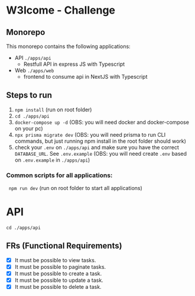 # W3lcome - Challenge 

## Monorepo
This monorepo contains the following applications:
* API ``./apps/api``
    -  Restfull API in express JS with Typescript
* Web ``./apps/web`` 
    - frontend to consume api in NextJS with Typescript

## Steps to run
1. ``npm install`` (run on root folder) 
2. ``cd ./apps/api``
3. ``docker-compose up -d`` (OBS: you will need docker and docker-compose on your pc)
4. ``npx prisma migrate dev`` (OBS: you will need prisma to run CLI commands, but just running npm install in the root folder should work)
5.  check your ``.env`` on ``./apps/api`` and make sure you have the correct ``DATABASE_URL``. See ``.env.example`` (OBS: you will need create ``.env`` based on ``.env.example`` in ``./apps/api``)

### Common scripts for all applications:

`` npm run dev`` (run on root folder to start all applications)

# API

```cd ./apps/api```

## FRs (Functional Requirements)

- [x]  It must be possible to view tasks.
- [x]  It must be possible to paginate tasks.
- [x]  It must be possible to create a task.
- [x]  It must be possible to update a task.
- [x]  It must be possible to delete a task.
